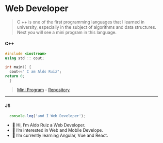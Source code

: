 # Web Developer
>C ++ is one of the first programming languages that I learned in university, especially in the subject of algorithms and data structures. Next you will see a mini program in this language.
#### C++
```c++
#include <iostream>
using std :: cout;

int main() {
  cout<<" I am Aldo Ruiz";
return 0;
  }
```

>[Mini Program](https://repl.it/@AldoRS/Mini-Program#main.cpp "I love progamming") - [Repository](https://github.com/DVs07/Mini-Program "C++ is amazing") 

---
#### JS
```javascript
  console.log('and I Web Developer');
```

- 👋 Hi, I’m Aldo Ruiz a Web Developer.
- 👀 I’m interested in Web and Mobile Develope.
- 🌱 I’m currently learning Angular, Vue and React.
 

<!---
DVs07/DVs07 is a ✨ special ✨ repository because its `README.md` (this file) appears on your GitHub profile.
You can click the Preview link to take a look at your changes.
--->
